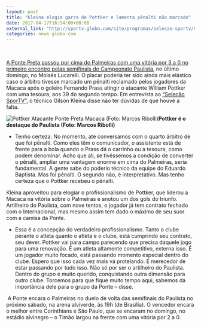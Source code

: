 ```yaml
---
layout: post
title: "Kleina elogia garra de Pottker e lamenta pênalti não marcado"
date: 2017-04-17T16:54:00+00:00
external_link: "http://sportv.globo.com/site/programas/selecao-sportv/noticia/2017/04/kleina-elogia-garra-de-pottker-e-lamenta-penalti-nao-marcado-tenho-certeza.html"
categories: news globo.com
---
```

&nbsp;

[A Ponte Preta passou por cima do Palmeiras com uma vitória por 3 a 0 no primeiro encontro pelas semifinais do Campeonato Paulista](http://globoesporte.globo.com/sp/campinas-e-regiao/futebol/campeonato-paulista/jogo/16-04-2017/ponte-preta-palmeiras/), no último domingo, no Moisés Lucarelli. O placar poderia ter sido ainda mais elástico caso o árbitro tivesse marcado um pênalti reclamado pelos jogadores da Macaca após o goleiro Fernando Prass atingir o atacante William Pottker com uma tesoura, aos 39 do segundo tempo. Em entrevista ao [“Seleção SporTV”](sportv.com/selecao-sportv), o técnico Gilson Kleina disse não ter dúvidas de que houve a falta.&nbsp;

 ![Pottker Atacante Ponte Preta Macaca (Foto: Marcos Ribolli)](http://s2.glbimg.com/4x1x2Os0i9QYrklVrhqILq7b4I4=/0x5:1547x1190/300x230/s.glbimg.com/es/ge/f/original/2017/04/16/pottker01.jpg "Pottker Atacante Ponte Preta Macaca (Foto: Marcos Ribolli)")**Pottker é o destaque do Paulista (Foto: Marcos Ribolli)**

- Tenho certeza. No momento, até conversamos com o quarto árbitro de que foi pênalti. Como eles têm o comunicador, o assistente está de frente para a bola quando o Prass dá o carrinho ou a tesoura, como podem denominar. Acho que ali, se tivéssemos a condição de converter o pênalti, ampliar uma vantagem enorme em cima do Palmeiras, seria fundamental. A gente sabe do poderio técnico da equipe do Eduardo Baptista. Mas foi pênalti. O segundo não, é interpretativo. Mas tenho certeza que o Pottker recebeu o pênalti.&nbsp;

Kleina aproveitou para elogiar o profissionalismo de Pottker, que liderou a Macaca na vitória sobre o Palmeiras e anotou um dos gols do triunfo. Artilheiro do Paulista, com nove tentos, o jogador já tem contrato fechado com o Internacional, mas mesmo assim tem dado o máximo de seu suor com a camisa da Ponte.&nbsp;

- Essa é a concepção do verdadeiro profissionalismo. Tanto o clube perante o atleta quanto o atleta e o clube, está cumprindo seu contrato, seu dever. Pottker vai para campo parecendo que precisa daquele jogo para uma renovação. É um atleta altamente competitivo, externa isso. É um jogador muito focado, está passando momento especial dentro do clube. Espero que isso cada vez mais vá protelando. É merecedor de estar passando por tudo isso. Não só por ser o artilheiro do Paulista. Dentro do grupo é muito querido, conquistando outra dimensão para outro clube. Torcemos para que fique muito tempo aqui, sabemos da importância dele para o grupo da Ponte – disse.

&nbsp;A Ponte encara o Palmeiras no duelo de volta das semifinais do Paulista no próximo sábado, na arena alviverde, às 19h (de Brasília). O vencedor encara o melhor entre Corinthians e São Paulo, que se encaram no domingo, no estádio alvinegro – o Timão largou na frente com uma vitória por 2 a 0.&nbsp;


